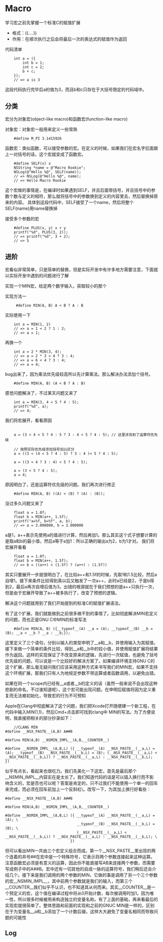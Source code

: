 # Macro

学习宏之前先掌握一个标准C的赋值扩展
- 格式：({....})
- 作用：在顺次执行之后会将最后一次的表达式的赋值作为返回

代码清单
```objc
    int a = ({
        int b = 1;
        int c = 2;
        b + c;
    });
    // => a is 3
```
这段代码执行完毕后a的值为3，而且b和c只存在于大括号限定的代码域中。

## 分类
宏分为对象宏(object-like macro)和函数宏(function-like macro)

对象宏：对象宏一般用来定义一些常熟
```objc
    #define M_PI 3.1415926
```
函数宏：类似函数，可以接受参数的宏。在定义的时候，如果我们在宏名字后面跟上一对括号的话，这个宏就变成了函数宏。

```objc
    #define SELF(x) x
    NSString *name = @"Macro Rookie";
    NSLog(@"Hello %@", SELF(name));
    // => NSLog(@"Hello %@", name);
    // => Hello Macro Rookie
```
这个宏做的事情是，在编译时如果遇到SELF，并且后面带括号，并且括号中的参数个数与定义的相符，那么就将括号中的参数换到定义的内容里去，然后替换掉原来的内容。 具体到这段代码中，SELF接受了一个name，然后将整个SELF(name)用name替换掉

接受多个参数的宏

```objc
    #define PLUS(x, y) x + y
    printf("%d", PLUS(3, 2));
    // => printf("%d", 3 + 2);
    // => 5
```

## 进阶
宏看似非常简单，只是简单的替换，但是实际开发中有许多地方需要注意，下面就以实际开发中遇到的问题进行了解

实现一个MIN宏，给定两个数字输入，获取较小的那个

实现方法一

```objc
     #define MIN(A, B) A < B ? A : B
```
实际使用一下
```objc
    int a = MIN(1, 2)
    // => a = 1 < 2 ? 1 : 2;
    // => a = 1;
```
再换一个
```objc
    int a = 2 * MIN(3, 4);
    // => a = 2 * 3 < 4 ? 3 : 4;
    // => a = 6 < 4 ? 3 : 4;
    // => a = 4;
```
bug出来了，因为乘法优先级较高所以先计算乘法。那么解决办法添加个括号。
```objc
    #define MIN(A, B) (A < B ? A : B)
```
感觉问题解决了，不过某天问题又来了

```objc
    int a = MIN(3, 4 < 5 ? 4 : 5);
    printf("%d", a);
    // => 4;
```
我们将宏展开，看看原因

```objc

    a = (3 < 4 < 5 ? 4 : 5 ? 3 : 4 < 5 ? 4 : 5); // 这里涉及到了运算符优先级

    // 按照实际优先级添加括号加以区分
    a = ((3 < (4 < 5 ? 4 : 5) ? 3 : 4 )< 5 ? 4 : 5);

    a = ((3 < 4 ? 3 : 4) < 5 ? 4 : 5);

    a = (3 < 5 ? 4 : 5);
    a = 4;
```
原因明白了，还是运算符优先级的问题。我们再次进行修正
```objc
    #define MIN(A, B) ((A) < (B) ? (A) : (B));
```
没过多久问题又来了

```objc
    float a = 1.0f;
    float b = MIN(a++, 1.5f);
    printf("a=%f, b=%f", a, b);
    // => a = 3.000000, b = 2.000000
```
a是1，a++表示先使用a的值进行计算，然后再加1。那么其实这个式子想要计算的是取a和b的最小值，然后a等于a加1：所以正确的输出a为2，b为1才对。
我们将宏展开看看

```objc
    float a = 1.0f;
    float b = MIN(a++, 1.5f);
    // => b = ((a++) < (1.5f) ? (a++) : (1.5f))
```
其实只要展开一步就很明白了，在比较a++和1.5f的时候，先取1和1.5比较，然后a自增1。接下来条件比较得到真以后又触发了一次a++，此时a已经是2，于是b得到2，最后a再次自增后值为3。出错的根源就在于我们预想的是a++只执行一次，但是由于宏展开导致了a++被多执行了，改变了预想的逻辑。

解决这个问题就用到了我们开始提到的标准C的赋值扩展语法。

有了这个扩展，我们就能做到之前很多做不到的事情了。比如彻底解决MIN宏定义的问题，而也正是GNU C中MIN的标准写法

```objc
    #define MIN(A, B) ({__typeof__(A) __a = (A); __typeof__(B) __b = (B); __a < __b ? __a : __b;});

```
这里定义了三个语句，分别以输入的类型申明了__a和__b，并使用输入为其赋值，接下来做一个简单的条件比较，得到__a和__b中的较小值，并使用赋值扩展将结果作为返回。这样的实现保证了不改变原来的逻辑，先进行一次赋值，也避免了括号优先级的问题，可以说是一个比较好的解决方案了。如果编译环境支持GNU C的这个扩展，那么毫无疑问我们应该采用这种方式来书写我们的MIN宏，如果不支持这个环境扩展，那我们只有人为地规定参数不带运算或者函数调用，以避免出错。

如果在同一个scope内已经有__a或者__b的定义的话（虽然一般来说不会出现这种悲剧的命名，不过谁知道呢），这个宏可能出现问题。在申明后赋值将因为定义重复而无法被初始化，导致宏的行为不可预知

Apple在Clang中彻底解决了这个问题，我们把Xcode打开随便建一个新工程，在代码中输入MIN(1,1)，然后Cmd+点击即可找到clang中 MIN的写法。为了方便说明，我直接把相关的部分抄录如下：
```objc
    //CLANG MIN
#define __NSX_PASTE__(A,B) A##B

#define MIN(A,B) __NSMIN_IMPL__(A,B,__COUNTER__)

#define __NSMIN_IMPL__(A,B,L) ({ __typeof__(A) __NSX_PASTE__(__a,L) = (A); __typeof__(B) __NSX_PASTE__(__b,L) = (B); (__NSX_PASTE__(__a,L) < __NSX_PASTE__(__b,L)) ? __NSX_PASTE__(__a,L) : __NSX_PASTE__(__b,L); })
```
似乎有点长，看起来也很吃力。我们先美化一下这宏，首先是最后那个__NSMIN_IMPL__内容实在是太长了。我们知道代码的话是可以插入换行而不影响含义的，宏是否也可以呢？答案是肯定的，只不过我们不能使用一个单一的回车来完成，而必须在回车前加上一个反斜杠\。改写一下，为其加上换行好看些：

```objc
#define __NSX_PASTE__(A,B) A##B

#define MIN(A,B) __NSMIN_IMPL__(A,B,__COUNTER__)

#define __NSMIN_IMPL__(A,B,L) ({ __typeof__(A) __NSX_PASTE__(__a,L) = (A); \
                                 __typeof__(B) __NSX_PASTE__(__b,L) = (B); \
                                 (__NSX_PASTE__(__a,L) < __NSX_PASTE__(__b,L)) ? __NSX_PASTE__(__a,L) : __NSX_PASTE__(__b,L); \
                              })
```
但可以看出MIN一共由三个宏定义组合而成。第一个__NSX_PASTE__里出现的两个连着的井号##在宏中是一个特殊符号，它表示将两个参数连接起来这种运算。注意函数宏必须是有意义的运算，因此你不能直接写AB来连接两个参数，而需要写成例子中的A##B。宏中还有一切其他的自成一脉的运算符号，我们稍后还会介绍几个。接下来是我们调用的两个参数的MIN，它做的事是调用了另一个三个参数的宏__NSMIN_IMPL__，其中前两个参数就是我们的输入，而第三个__COUNTER__我们似乎不认识，也不知道其从何而来。其实__COUNTER__是一个预定义的宏，这个值在编译过程中将从0开始计数，每次被调用时加1。因为唯一性，所以很多时候被用来构造独立的变量名称。有了上面的基础，再来看最后的实现宏就很简单了。整体思路和前面的实现和之前的GNUC MIN是一样的，区别在于为变量名__a和__b添加了一个计数后缀，这样大大避免了变量名相同而导致问题的可能性


## Log



